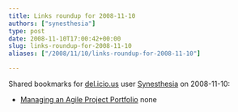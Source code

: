 ```yaml
---
title: Links roundup for 2008-11-10
authors: ["synesthesia"]
type: post
date: 2008-11-10T17:00:42+00:00
slug: links-roundup-for-2008-11-10 
aliases: ["/2008/11/10/links-roundup-for-2008-11-10"]

---
```

Shared bookmarks for [del.icio.us][1] user [Synesthesia][2] on 2008-11-10:

  * [Managing an Agile Project Portfolio][3] 
    none</li> </ul>

 [1]: https://del.icio.us/
 [2]: https://del.icio.us/synesthesia
 [3]: https://www.scrumalliance.org/articles/58-managing-an-agile-project-portfolio